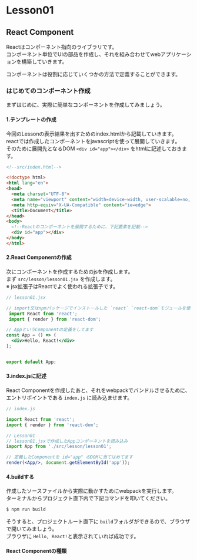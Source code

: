 # Lesson01
## React Component
Reactはコンポーネント指向のライブラリです。<br>
コンポーネント単位でUIの部品を作成し、それを組み合わせてwebアプリケーションを構築していきます。<br>

コンポーネントは役割に応じていくつかの方法で定義することができます。<br>

### はじめてのコンポーネント作成
まずはじめに、実際に簡単なコンポーネントを作成してみましょう。

#### 1.テンプレートの作成
今回のLessonの表示結果を出すためのindex.htmlから記載していきます。<br>
reactでは作成したコンポーネントをjavascriptを使って展開していきます。<br>
そのために展開先となるDOM `<div id="app"></div>` をhtmlに記述しておきます。

```html
<!--src/index.html-->

<!doctype html>
<html lang="en">
<head>
  <meta charset="UTF-8">
  <meta name="viewport" content="width=device-width, user-scalable=no, initial-scale=1.0, maximum-scale=1.0, minimum-scale=1.0">
  <meta http-equiv="X-UA-Compatible" content="ie=edge">
  <title>Document</title>
</head>
<body>
  <!--Reactのコンポーネントを展開するために、下記要素を記載-->
  <div id="app"></div>
</body>
</html>
```

#### 2.React Componentの作成
次にコンポーネントを作成するためのjsを作成します。<br>
まず `src/lesson/lesson01.jsx` を作成します。<br>
※ jsx拡張子はReactでよく使われる拡張子です。

```jsx harmony
// lesson01.jsx

// import文はnpmパッケージでインストールした `react` `react-dom`モジュールを使うために呼び出してます
 import React from 'react';
 import { render } from 'react-dom';

// AppというComponentの定義をしてます
const App = () => (
  <div>Hello, React!</div>
);


export default App;
```

#### 3.index.jsに記述
React Componentを作成したあと、それをwebpackでバンドルさせるために、エントリポイントである `index.js` に読み込ませます。

```jsx harmony
// index.js

import React from 'react';
import { render } from 'react-dom';

// Lesson01
// lesson01.jsxで作成したAppコンポーネントを読み込み
import App from './src/lesson/lesson01';

// 定義したComponentを id="app" のDOMに当てはめてます
render(<App/>, document.getElementById('app'));

```

#### 4.buildする
作成したソースファイルから実際に動かすためにwebpackを実行します。<br>
ターミナルからプロジェクト直下内で下記コマンドを叩いてください。

```bash
$ npm run build
```

そうすると、プロジェクトルート直下に `build`フォルダができるので、ブラウザで開いてみましょう。<br>
ブラウザに `Hello, React!`と表示されていれば成功です。


#### React Componentの種類
